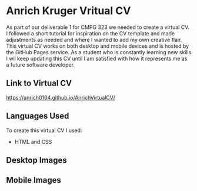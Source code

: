 
# Anrich Kruger Vritual CV
As part of our deliverable 1 for CMPG 323 we needed to create a virtual CV. I followed a short tutorial for inspiration on the CV template and made adjustments as needed and where I wanted to add my own creative flair. This virtual CV works on both desktop and mobile devices and is hosted by the GitHub Pages service. As a student who is constantly learning new skills I wil keep updating this CV until I am satisfied with how it represents me as a future software developer. 


## Link to Virtual CV
https://anrich0104.github.io/AnrichVirtualCV/
## Languages Used
To create this virtual CV I used:
- HTML and CSS
## Desktop Images

## Mobile Images
